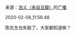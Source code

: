 来源：[浩义（来自豆瓣）](https://www.douban.com/people/hauuyee/)的[广播](https://www.douban.com/people/hauuyee/status/2797742281/)


2020-02-08_11:56:48


陈先生也失联了，大家都知道嘛？
